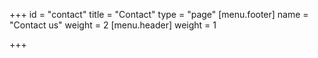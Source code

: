 +++
id = "contact"
title = "Contact"
type = "page"
[menu.footer]
name = "Contact us"
weight = 2
[menu.header]
weight = 1

+++
